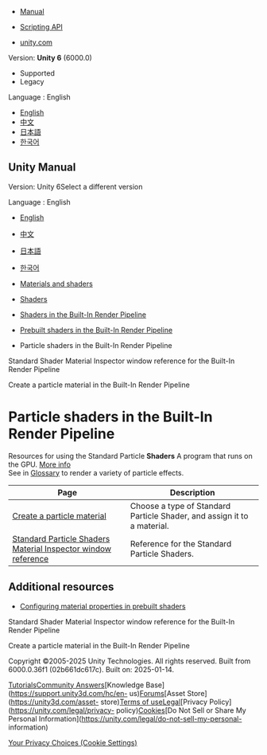 [](https://docs.unity3d.com)

  * [Manual](../Manual/index.html)
  * [Scripting API](../ScriptReference/index.html)

  * [unity.com](https://unity.com/)

Version: **Unity 6** (6000.0)

  * Supported
  * Legacy

Language : English

  * [English](/Manual/shader-StandardParticleShadersLanding.html)
  * [中文](/cn/current/Manual/shader-StandardParticleShadersLanding.html)
  * [日本語](/ja/current/Manual/shader-StandardParticleShadersLanding.html)
  * [한국어](/kr/current/Manual/shader-StandardParticleShadersLanding.html)

[](https://docs.unity3d.com)

## Unity Manual

Version: Unity 6Select a different version

Language : English

  * [English](/Manual/shader-StandardParticleShadersLanding.html)
  * [中文](/cn/current/Manual/shader-StandardParticleShadersLanding.html)
  * [日本語](/ja/current/Manual/shader-StandardParticleShadersLanding.html)
  * [한국어](/kr/current/Manual/shader-StandardParticleShadersLanding.html)

  * [Materials and shaders](materials-and-shaders.html)
  * [Shaders](Shaders.html)
  * [Shaders in the Built-In Render Pipeline](shader-built-in-birp-landing.html)
  * [Prebuilt shaders in the Built-In Render Pipeline](shader-built-in-birp.html)
  * Particle shaders in the Built-In Render Pipeline

[](StandardShaderMaterialParameters.html)

Standard Shader Material Inspector window reference for the Built-In Render
Pipeline

[](shader-StandardParticleShadersCreate.html)

Create a particle material in the Built-In Render Pipeline

# Particle shaders in the Built-In Render Pipeline

Resources for using the Standard Particle **Shaders** A program that runs on
the GPU. [More info](Shaders.html)  
See in [Glossary](Glossary.html#Shader) to render a variety of particle
effects.

**Page** | **Description**  
---|---  
[Create a particle material](shader-StandardParticleShadersCreate.html) | Choose a type of Standard Particle Shader, and assign it to a material.  
[Standard Particle Shaders Material Inspector window reference](shader-StandardParticleShaders.html) | Reference for the Standard Particle Shaders.  
  
## Additional resources

  * [Configuring material properties in prebuilt shaders](shader-built-in-configure-properties.html)

[](StandardShaderMaterialParameters.html)

Standard Shader Material Inspector window reference for the Built-In Render
Pipeline

[](shader-StandardParticleShadersCreate.html)

Create a particle material in the Built-In Render Pipeline

Copyright ©2005-2025 Unity Technologies. All rights reserved. Built from
6000.0.36f1 (02b661dc617c). Built on: 2025-01-14.

[Tutorials](https://learn.unity.com/)[Community
Answers](https://answers.unity3d.com)[Knowledge
Base](https://support.unity3d.com/hc/en-
us)[Forums](https://forum.unity3d.com)[Asset Store](https://unity3d.com/asset-
store)[Terms of
use](https://docs.unity3d.com/Manual/TermsOfUse.html)[Legal](https://unity.com/legal)[Privacy
Policy](https://unity.com/legal/privacy-
policy)[Cookies](https://unity.com/legal/cookie-policy)[Do Not Sell or Share
My Personal Information](https://unity.com/legal/do-not-sell-my-personal-
information)

[Your Privacy Choices (Cookie Settings)](javascript:void\(0\);)

